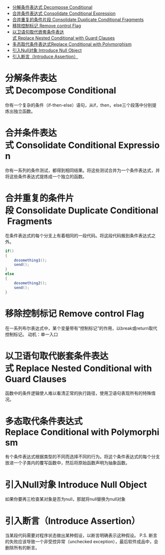 - [分解条件表达式 Decompose Conditional](#分解条件表达式decomposeconditional)
- [合并条件表达式 Consolidate Conditional Expression](#合并条件表达式consolidateconditionalexpression)
- [合并重复的条件片段 Consolidate Duplicate Conditional Fragments](#合并重复的条件片段consolidateduplicateconditionalfragments)
- [移除控制标记 Remove control Flag](#移除控制标记removecontrolflag)
- [以卫语句取代嵌套条件表达式 Replace Nested Conditional with Guard Clauses](#以卫语句取代嵌套条件表达式replacenestedconditionalwithguardclauses)
- [多态取代条件表达式Replace Conditional with Polymorphism](#多态取代条件表达式replaceconditionalwithpolymorphism)
- [引入Null对象 Introduce Null Object](#引入null对象introducenullobject)
- [引入断言（Introduce Assertion）](#引入断言introduceassertion)

# 分解条件表达式 Decompose Conditional
你有一个复杂的条件（if-then-else）语句，从if，then，else三个段落中分别提炼出独立函数。

# 合并条件表达式 Consolidate Conditional Expression
你有一系列的条件测试，都得到相同结果。将这些测试合并为一个条件表达式，并将这些条件表达式提炼成一个独立的函数。

# 合并重复的条件片段 Consolidate Duplicate Conditional Fragments
在条件表达式的每个分支上有着相同的一段代码。将这段代码搬到条件表达式之外。

```java
if()
{
	dosomething1();
	send();
}
else
{
	dosomething2();
	send();
}
```

# 移除控制标记 Remove control Flag
在一系列布尔表达式中，某个变量带有“控制标记”的作用，以break或return取代控制标记。
动机：单一入口

# 以卫语句取代嵌套条件表达式 Replace Nested Conditional with Guard Clauses
函数中的条件逻辑使人难以看清正常的执行路径，使用卫语句表现所有的特殊情况。

# 多态取代条件表达式Replace Conditional with Polymorphism
有个条件表达式根据类型的不同而选择不同的行为。将这个条件表达式的每个分支放进一个子类内的覆写函数中，然后将原始函数声明为抽象函数。

# 引入Null对象 Introduce Null Object
如果你要再三检查某对象是否为null，那就将null替换为null对象

# 引入断言（Introduce Assertion）
当某段代码需要对程序状态做出某种假设，以断言明确表示这种假设。
P.S. 断言的失败应该导致一个非受控异常（unchecked exception），最后软件成品中，会删除所有的断言。
